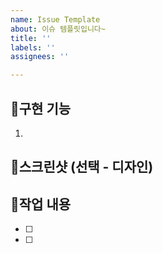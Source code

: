 ```yaml
---
name: Issue Template
about: 이슈 템플릿입니다~
title: ''
labels: ''
assignees: ''

---
```


## 🚀구현 기능
1.

## 📌스크린샷 (선택 - 디자인)


## 📄작업 내용
- [ ]
- [ ]
